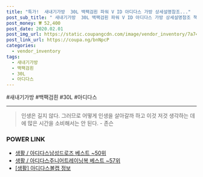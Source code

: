 ```yaml
--- 
title: "특가!  새내기가방  30L 백팩검흰 파워 V ID 아디다스 가방 상세설명참조..." 
post_sub_title: " 새내기가방  30L 백팩검흰 파워 V ID 아디다스 가방 상세설명참조 책가방 백팩 신학기 학생가방" 
post_money: ₩ 52,400 
post_date: 2020.02.01 
post_img_url: https://static.coupangcdn.com/image/vendor_inventory/7a74/641b00642c1adb77259aa71bd7375f5e3e41a2f1bff8c287e2504e2883b6.jpg 
post_link_url: https://coupa.ng/bnNpcP 
categories: 
  - vendor_inventory 
tags: 
  - 새내기가방 
  - 백팩검흰 
  - 30L 
  - 아디다스 
--- 
```

  #새내기가방 #백팩검흰 #30L #아디다스 
<hr> 

> 인생은 길지 않다. 그러므로 어떻게 인생을 살아갈까 하고 이것 저것 생각하는 데에 많은 시간을 소비해서는 안 된다. - 존슨 


### POWER LINK

* <a href="https://blog.naver.com/santokki14/221782372685" target="_blank">생활 / 아디다스남성드로즈 베스트 ~50위</a>
* <a href="https://blog.naver.com/santokki14/221783744035" target="_blank">생활 / 아디다스주니어트레이닝복 베스트 ~57위</a>
* <a href="https://blog.naver.com/santokki14/221764314945" target="_blank"> [생활] 아디다스볼캡 정보 </a>
